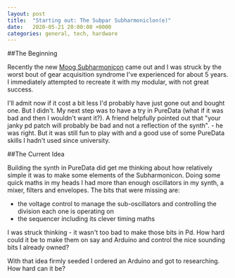 ```yaml
---
layout: post
title:  "Starting out: The Subpar Subharmoniclon(e)"
date:   2020-05-21 20:00:00 +0000
categories: general, tech, hardware
---
```


##The Beginning

Recently the new [Moog Subharmonicon](https://www.moogmusic.com/products/subharmonicon) came out and I was struck by the worst bout of gear acquisition syndrome I've experienced for about 5 years. I immediately attempted to recreate it with my modular, with not great success. 

I'll admit now if it cost a bit less I'd probably have just gone out and bought one. But I didn't. My next step was to have a try in PureData (what if it was bad and then I wouldn't want it?). A friend helpfully pointed out that "your janky pd patch will probably be bad and not a reflection of the synth". - he was right. But it was still fun to play with and a good use of some PureData skills I hadn't used since university.

##The Current Idea

Building the synth in PureData did get me thinking about how relatively simple it was to make some elements of the Subharmonicon. Doing some quick maths in my heads I had more than enough oscillators in my synth, a mixer, filters and envelopes. The bits that were missing are:

- the voltage control to manage the sub-oscillators and controlling the division each one is operating on
- the sequencer including its clever timing maths

I was struck thinking - it wasn't too bad to make those bits in Pd. How hard could it be to make them on say and Arduino and control the nice sounding bits I already owned? 

With that idea firmly seeded I ordered an Arduino and got to researching. How hard can it be? 
